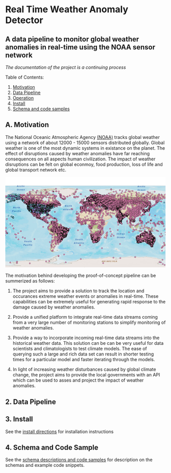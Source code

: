 Real Time Weather Anomaly Detector
==================================
## A data pipeline to monitor global weather anomalies in real-time using the NOAA sensor network

*The documentation of the project is a continuing process*

Table of Contents:

1. [Motivation](README.md#1-motivation)
2. [Data Pipeline](README.md#2-data-pipline)
3. [Operation](README.md#3-operation) 
4. [Install](README.md#4-instal)
5. [Schema and code samples](README.md#5-schema-and-code-sample)

## A. Motivation

The National Oceanic Atmospheric Agency [(NOAA)](http://www.noaa.gov/) tracks global weather using a network of about 12000 - 15000 sensors distributed globally. Global weather is one of the most dynamic systems in existance on the planet. The effect of disruptions caused by weather anomalies have far reaching consequences on all aspects human civilization. The impact of weather disruptions can be felt on global econmoy, food production, loss of life and global transport network etc.

![](Images/Global_coverage.png "Locations of global monitoring stations ")

The motivation behind developing the proof-of-concept pipeline can be summerized as follows:

1. The project aims to provide a solution to track the location and occurances extreme weather events or anomalies in real-time. These  capabilities can be extremely useful for generating rapid response to the damage caused by weather anomalies. 

2. Provide a unified platform to integrate real-time data streams coming from a very large number of monitoring stations to simplify monitoring of weather anomalies.

3. Provide a way to incorporate incoming real-time data streams into the historical weather data. This solution can be can be very useful for data scientists and climatologists to test climate models. The ease of querying such a large and rich data set can result in shorter testing times for a particular model and faster iterating through the models.

4. In light of increasing weather disturbances caused by global climate change, the project aims to provide  the local governments with an API which can be used to asses and project the impact of weather anomalies. 



## 2. Data Pipeline


## 3. Install

See the [install directions](INSTALL.md) for installation instructions

## 4. Schema and Code Sample

See the [schema descriptions and code samples](SCHEMA.md) for description on the schemas and example code snippets.
